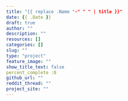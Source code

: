 ```yaml
---
title: "{{ replace .Name "-" " " | title }}"
date: {{ .Date }}
draft: true
author: ""
description: ""
resources: []
categories: []
slug: ""
type: "project"
feature_image: ""
show_title_text: false
percent_complete :0
github_url: ""
reddit_thread: ""
project_site: ""
---
```


